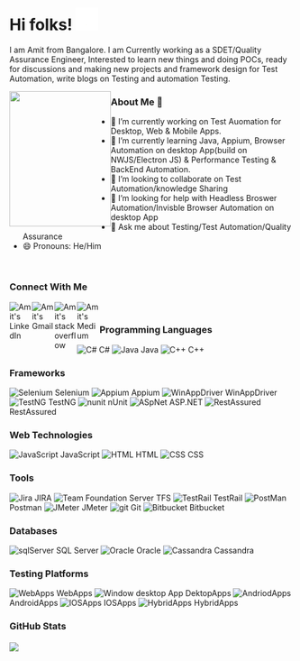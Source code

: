 # Hi folks! <img src="https://github.com/Kathryn-Jie/Kathryn-Jie/blob/main/wave.gif" width="40px"/>
I am Amit from Bangalore. I am Currently working as a SDET/Quality Assurance Engineer, Interested to learn new things and doing POCs, ready for discussions and making new projects and framework design for Test Automation, write blogs on Testing and automation Testing.

<img align="left" width="180" height="240" src="https://github.com/amitsantra19/amitsantra19/blob/main/Amit_20200515%20(2).jpg?raw=true">

### About Me :man:

- 🔭 I’m currently working on Test Auomation for Desktop, Web & Mobile Apps.
- 🌱 I’m currently learning Java, Appium, Browser Automation on desktop App(build on NWJS/Electron JS) & Performance Testing & BackEnd Automation.
- 👯 I’m looking to collaborate on Test Automation/knowledge Sharing 
- 🤔 I’m looking for help with Headless Broswer Automation/Invisble Browser Automation on desktop App
- 💬 Ask me about Testing/Test Automation/Quality Assurance
- 😄 Pronouns: He/Him

<br>

### Connect With Me
<a href="https://www.linkedin.com/in/amitsantra19/">
  <img align="left" alt="Amit's LinkedIn" width="40px" src="https://img.icons8.com/color/2x/linkedin-2--v2.gif"/> 
</a> 
<a href="mailto:mailme.amitsantra@gmail.com">
  <img align="left" alt="Amit's Gmail" width="40px" src="https://img.icons8.com/color/2x/gmail--v2.gif"/> 
</a>
<a href="https://stackoverflow.com/users/13692427/amit-kumar-santra">
  <img align="left" alt="Amit's stackoverflow" width="40px" src="https://img.icons8.com/color/2x/stackoverflow.png"/> 
</a> 
<a href="https://amitsantra19.medium.com/">
  <img align="left" alt="Amit's Medium" width="40px" src="https://cdn0.iconfinder.com/data/icons/social-media-2092/100/social-62-128.png"/>
</a>

<br>

### Programming Languages 
<p align="left">
  <img height="40"  alt= "C#" src="https://img.icons8.com/color/2x/c-sharp-logo-2.png"/> C#
  <img height="40" alt= "Java" src="https://img.icons8.com/color/2x/java-coffee-cup-logo.png"/> Java
  <img height="40"  alt= "C++" src="https://img.icons8.com/color/2x/c-plus-plus-logo.png"/> C++
</p>

### Frameworks
<p align="left">
  <img height="40"  alt= "Selenium" src="https://img.icons8.com/officel/2x/selenium-test-automation.png"/> Selenium 
  <img height="40" alt= "Appium" src="https://pics.freeicons.io/uploads/icons/png/2832550721536125460-64.png"/> Appium
  <img height="40"  alt= "WinAppDriver" src="https://img.icons8.com/color/2x/windows-10.png"/> WinAppDriver
  <img height="40"  alt= "TestNG" src="https://cdn-anlbg.nitrocdn.com/dKKErbUyoNysjatCgltCzbTJJilTMwLi/assets/static/optimized/rev-707c49b/wp-content/uploads/2016/12/TestNG-e1483024713865.png"/> TestNG
  <img height="40"  alt= "nunit" src="https://nunit.org/img/nunit.svg"/> nUnit
  <img height="40"  alt= "ASpNet" src="https://pics.freeicons.io/uploads/icons/png/14621971553750220-512.png"/> ASP.NET
  <img height="40"  alt= "RestAssured" src="https://rest-assured.io/img/logo-transparent.png"/> RestAssured
</p>

### Web Technologies
<p align="left">
  <img height="40"  alt= "JavaScript" src="https://img.icons8.com/color/2x/javascript.png"/> JavaScript
  <img height="40"  alt= "HTML" src="https://img.icons8.com/nolan/2x/html.png"> HTML
  <img height="40" alt= "CSS" src="https://img.icons8.com/nolan/2x/css-filetype.png"> CSS
</p>

### Tools
<p align="left">
  <img height="40"  alt= "Jira" src="https://img.icons8.com/color/2x/jira.png"/> JIRA
  <img height="40"  alt= "Team Foundation Server" src="https://img.icons8.com/color/2x/azure-1.png"/> TFS
  <img height="40"  alt= "TestRail" src="https://static.testrail.io/7.1.2.1044/images/layout/testrail-logo.svg"/> TestRail
  <img height="40"  alt= "PostMan" src="https://pics.freeicons.io/uploads/icons/png/16475775581551942134-64.png"/> Postman
  <img height="40"  alt= "JMeter" src="https://jmeter.apache.org/images/asf-logo.svg"/> JMeter
  <img height="40"  alt= "git" src="https://img.icons8.com/color/2x/git.png"/> Git
  <img height="40"  alt= "Bitbucket" src="https://img.icons8.com/color/2x/bitbucket.png"/> Bitbucket
</p>

### Databases
<p align="left">
  <img height="40"  alt= "sqlServer" src="https://img.icons8.com/color/2x/microsoft-sql-server.png"/> SQL Server
  <img height="40"  alt= "Oracle" src="https://img.icons8.com/plasticine/2x/oracle-pl-sql--v3.png"/> Oracle
  <img height="40"  alt= "Cassandra" src="https://d1q6f0aelx0por.cloudfront.net/product-logos/library-cassandra-logo.png"/> Cassandra
</p>

### Testing Platforms 
<p align="left">
  <img height="40"  alt= "WebApps" src="https://cdn3.iconfinder.com/data/icons/cloud-computing-data/64/15_mobile_apps_syncing-128.png"/> WebApps
  <img height="40"  alt= "Window desktop App" src="https://cdn0.iconfinder.com/data/icons/applications-windows-2/24/Desktop_Apps_tile_applications_programs-128.png"/> DektopApps
  <img height="40"  alt= "AndriodApps" src="https://cdn0.iconfinder.com/data/icons/material-circle-apps/512/icon-android-material-design-128.png"/> AndroidApps
  <img height="40"  alt= "IOSApps" src="https://cdn2.iconfinder.com/data/icons/basic-flat-icon-set/128/ipad-128.png"/> IOSApps
  <img height="40"  alt= "HybridApps" src="https://reactnative.dev/img/header_logo.svg"/> HybridApps
  
</p>



### GitHub Stats
<a href="https://github.com/amitsantra19">
  <img align="center" src="https://github-readme-stats.anuraghazra1.vercel.app/api/top-langs/?username=amitsantra19&layout=compact&theme=radical" />
</a>

